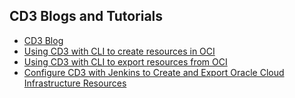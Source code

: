 ## CD3 Blogs and Tutorials 

* [CD3 Blog](https://blogs.oracle.com/cloud-infrastructure/post/cd3automationtoolkit)
* [Using CD3 with CLI to create resources in OCI](https://docs.oracle.com/en/learn/oci-cd3-greenfield/index.html)
* [Using CD3 with CLI to export resources from OCI](https://docs.oracle.com/en/learn/ci-cd3-non-greenfield/index.html)
* [Configure CD3 with Jenkins to Create and Export Oracle Cloud Infrastructure Resources](https://docs.oracle.com/en/learn/create-or-export-resources-using-jenkins)
